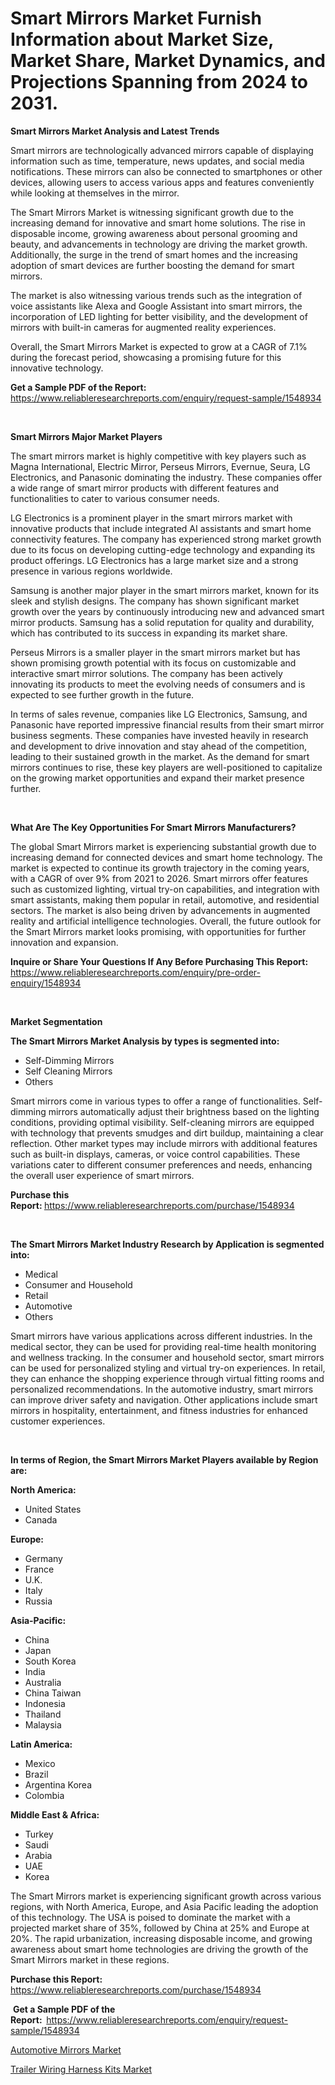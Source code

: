 <p><h1>Smart Mirrors Market Furnish Information about Market Size, Market Share, Market Dynamics, and Projections Spanning from 2024 to 2031.</h1></p><p><strong>Smart Mirrors Market Analysis and Latest Trends</strong></p>
<p><p>Smart mirrors are technologically advanced mirrors capable of displaying information such as time, temperature, news updates, and social media notifications. These mirrors can also be connected to smartphones or other devices, allowing users to access various apps and features conveniently while looking at themselves in the mirror.</p><p>The Smart Mirrors Market is witnessing significant growth due to the increasing demand for innovative and smart home solutions. The rise in disposable income, growing awareness about personal grooming and beauty, and advancements in technology are driving the market growth. Additionally, the surge in the trend of smart homes and the increasing adoption of smart devices are further boosting the demand for smart mirrors.</p><p>The market is also witnessing various trends such as the integration of voice assistants like Alexa and Google Assistant into smart mirrors, the incorporation of LED lighting for better visibility, and the development of mirrors with built-in cameras for augmented reality experiences.</p><p>Overall, the Smart Mirrors Market is expected to grow at a CAGR of 7.1% during the forecast period, showcasing a promising future for this innovative technology.</p></p>
<p><strong>Get a Sample PDF of the Report:&nbsp;</strong> <a href="https://www.reliableresearchreports.com/enquiry/request-sample/1548934">https://www.reliableresearchreports.com/enquiry/request-sample/1548934</a></p>
<p>&nbsp;</p>
<p><strong>Smart Mirrors Major Market Players</strong></p>
<p><p>The smart mirrors market is highly competitive with key players such as Magna International, Electric Mirror, Perseus Mirrors, Evernue, Seura, LG Electronics, and Panasonic dominating the industry. These companies offer a wide range of smart mirror products with different features and functionalities to cater to various consumer needs.</p><p>LG Electronics is a prominent player in the smart mirrors market with innovative products that include integrated AI assistants and smart home connectivity features. The company has experienced strong market growth due to its focus on developing cutting-edge technology and expanding its product offerings. LG Electronics has a large market size and a strong presence in various regions worldwide.</p><p>Samsung is another major player in the smart mirrors market, known for its sleek and stylish designs. The company has shown significant market growth over the years by continuously introducing new and advanced smart mirror products. Samsung has a solid reputation for quality and durability, which has contributed to its success in expanding its market share.</p><p>Perseus Mirrors is a smaller player in the smart mirrors market but has shown promising growth potential with its focus on customizable and interactive smart mirror solutions. The company has been actively innovating its products to meet the evolving needs of consumers and is expected to see further growth in the future.</p><p>In terms of sales revenue, companies like LG Electronics, Samsung, and Panasonic have reported impressive financial results from their smart mirror business segments. These companies have invested heavily in research and development to drive innovation and stay ahead of the competition, leading to their sustained growth in the market. As the demand for smart mirrors continues to rise, these key players are well-positioned to capitalize on the growing market opportunities and expand their market presence further.</p></p>
<p>&nbsp;</p>
<p><strong>What Are The Key Opportunities For Smart Mirrors Manufacturers?</strong></p>
<p><p>The global Smart Mirrors market is experiencing substantial growth due to increasing demand for connected devices and smart home technology. The market is expected to continue its growth trajectory in the coming years, with a CAGR of over 9% from 2021 to 2026. Smart mirrors offer features such as customized lighting, virtual try-on capabilities, and integration with smart assistants, making them popular in retail, automotive, and residential sectors. The market is also being driven by advancements in augmented reality and artificial intelligence technologies. Overall, the future outlook for the Smart Mirrors market looks promising, with opportunities for further innovation and expansion.</p></p>
<p><strong>Inquire or Share Your Questions If Any Before Purchasing This Report:</strong> <a href="https://www.reliableresearchreports.com/enquiry/pre-order-enquiry/1548934">https://www.reliableresearchreports.com/enquiry/pre-order-enquiry/1548934</a></p>
<p>&nbsp;</p>
<p><strong>Market Segmentation</strong></p>
<p><strong>The Smart Mirrors Market Analysis by types is segmented into:</strong></p>
<p><ul><li>Self-Dimming Mirrors</li><li>Self Cleaning Mirrors</li><li>Others</li></ul></p>
<p><p>Smart mirrors come in various types to offer a range of functionalities. Self-dimming mirrors automatically adjust their brightness based on the lighting conditions, providing optimal visibility. Self-cleaning mirrors are equipped with technology that prevents smudges and dirt buildup, maintaining a clear reflection. Other market types may include mirrors with additional features such as built-in displays, cameras, or voice control capabilities. These variations cater to different consumer preferences and needs, enhancing the overall user experience of smart mirrors.</p></p>
<p><strong>Purchase this Report:&nbsp;</strong><a href="https://www.reliableresearchreports.com/purchase/1548934">https://www.reliableresearchreports.com/purchase/1548934</a></p>
<p>&nbsp;</p>
<p><strong>The Smart Mirrors Market Industry Research by Application is segmented into:</strong></p>
<p><ul><li>Medical</li><li>Consumer and Household</li><li>Retail</li><li>Automotive</li><li>Others</li></ul></p>
<p><p>Smart mirrors have various applications across different industries. In the medical sector, they can be used for providing real-time health monitoring and wellness tracking. In the consumer and household sector, smart mirrors can be used for personalized styling and virtual try-on experiences. In retail, they can enhance the shopping experience through virtual fitting rooms and personalized recommendations. In the automotive industry, smart mirrors can improve driver safety and navigation. Other applications include smart mirrors in hospitality, entertainment, and fitness industries for enhanced customer experiences.</p></p>
<p>&nbsp;</p>
<p><strong>In terms of Region, the Smart Mirrors Market Players available by Region are:</strong></p>
<p>
    <p> <strong> North America: </strong>
        <ul>
            <li>United States</li>
            <li>Canada</li>
        </ul>
        </p> 
    <p> <strong> Europe: </strong>
        <ul>
            <li>Germany</li>
            <li>France</li>
            <li>U.K.</li>
            <li>Italy</li>
            <li>Russia</li>
        </ul>
        </p> 
    <p> <strong> Asia-Pacific: </strong>
        <ul>
            <li>China</li>
            <li>Japan</li>
            <li>South Korea</li>
            <li>India</li>
            <li>Australia</li>
            <li>China Taiwan</li>
            <li>Indonesia</li>
            <li>Thailand</li>
            <li>Malaysia</li>
        </ul>
        </p> 
    <p> <strong> Latin America: </strong>
        <ul>
            <li>Mexico</li>
            <li>Brazil</li>
            <li>Argentina Korea</li>
            <li>Colombia</li>
        </ul>
        </p> 
    <p> <strong> Middle East & Africa: </strong>
        <ul>
            <li>Turkey</li>
            <li>Saudi</li>
            <li>Arabia</li>
            <li>UAE</li>
            <li>Korea</li>
        </ul>
    </p>
    </p>
<p><p>The Smart Mirrors market is experiencing significant growth across various regions, with North America, Europe, and Asia Pacific leading the adoption of this technology. The USA is poised to dominate the market with a projected market share of 35%, followed by China at 25% and Europe at 20%. The rapid urbanization, increasing disposable income, and growing awareness about smart home technologies are driving the growth of the Smart Mirrors market in these regions.</p></p>
<p><strong>Purchase this Report: </strong><a href="https://www.reliableresearchreports.com/purchase/1548934">https://www.reliableresearchreports.com/purchase/1548934</a></p>
<p>&nbsp;<strong>Get a Sample PDF of the Report:&nbsp;&nbsp;</strong><a href="https://www.reliableresearchreports.com/enquiry/request-sample/1548934">https://www.reliableresearchreports.com/enquiry/request-sample/1548934</a></p>
<p><strong></strong></p>
<p><p><a href="https://meowing-lemming-dd3.notion.site/Automotive-Mirrors-Market-Analysis-and-Market-Size-Global-Industry-Overview-Market-Segmentation-an-3e93c0c2114449499f1ae5f97201c189">Automotive Mirrors Market</a></p><p><a href="https://shimmer-gardenia-37a.notion.site/Trailer-Wiring-Harness-Kits-Market-Growth-Market-Trends-COVID-19-Impact-and-Forecasts-for-period--cd98e09327c04b5484ed7add9f05318a">Trailer Wiring Harness Kits Market</a></p></p>